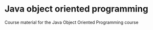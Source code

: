 # Java object oriented programming

Course material for the Java Object Oriented Programming course
